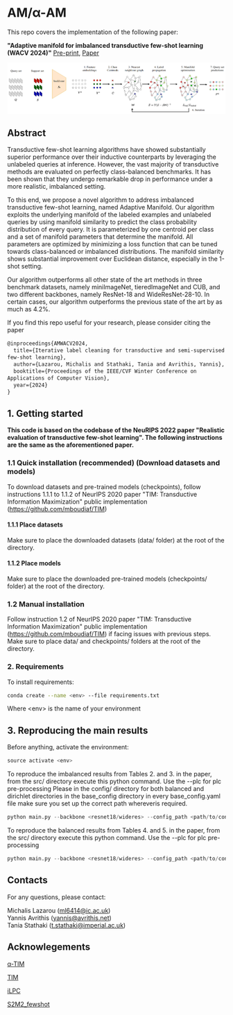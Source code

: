 # AM/α-AM

This repo covers the implementation of the following paper: 

**"Adaptive manifold for imbalanced transductive few-shot learning (WACV 2024)"** [Pre-print](https://arxiv.org/abs/2304.14281), [Paper](https://openaccess.thecvf.com/content/WACV2024/html/Lazarou_Adaptive_Manifold_for_Imbalanced_Transductive_Few-Shot_Learning_WACV_2024_paper.html)
<p align='center'>
  <img src='idea_am.png' width="800px">
</p>

## Abstract

Transductive few-shot learning algorithms have showed substantially superior performance over their inductive counterparts by leveraging the unlabeled queries at inference. However, the vast majority of transductive methods are evaluated on perfectly class-balanced benchmarks. It has been shown that they undergo remarkable drop in performance under a more realistic, imbalanced setting.

To this end, we propose a novel algorithm to address imbalanced transductive few-shot learning, named Adaptive Manifold. Our algorithm exploits the underlying manifold of the labeled examples and unlabeled queries by using manifold similarity to predict the class probability distribution of every query. It is parameterized by one centroid per class and a set of manifold parameters that determine the manifold. All parameters are optimized by minimizing a loss function that can be tuned towards class-balanced or imbalanced distributions. The manifold similarity shows substantial improvement over Euclidean distance, especially in the 1-shot setting.

Our algorithm outperforms all other state of the art methods in three benchmark datasets, namely miniImageNet, tieredImageNet and CUB, and two different backbones, namely ResNet-18 and WideResNet-28-10. In certain cases, our algorithm outperforms the previous state of the art by as much as $4.2\%$.

If you find this repo useful for your research, please consider citing the paper
```
@inproceedings{AMWACV2024,
  title={Iterative label cleaning for transductive and semi-supervised few-shot learning},
  author={Lazarou, Michalis and Stathaki, Tania and Avrithis, Yannis},
  booktitle={Proceedings of the IEEE/CVF Winter Conference on Applications of Computer Vision},
  year={2024}
}
```

## 1. Getting started

**This code is based on the codebase of the NeuRIPS 2022 paper "Realistic evaluation of transductive few-shot learning". The following instructions are the same as the aforementioned paper.**

### 1.1 Quick installation (recommended) (Download datasets and models)
To download datasets and pre-trained models (checkpoints), follow instructions 1.1.1 to 1.1.2 of NeurIPS 2020 paper "TIM: Transductive Information Maximization" public implementation (https://github.com/mboudiaf/TIM)

#### 1.1.1 Place datasets
Make sure to place the downloaded datasets (data/ folder) at the root of the directory.

#### 1.1.2 Place models
Make sure to place the downloaded pre-trained models (checkpoints/ folder) at the root of the directory.

### 1.2 Manual installation
Follow instruction 1.2 of NeurIPS 2020 paper "TIM: Transductive Information Maximization" public implementation (https://github.com/mboudiaf/TIM) if facing issues with previous steps. Make sure to place data/ and checkpoints/ folders at the root of the directory.

### 2. Requirements
To install requirements:
```bash
conda create --name <env> --file requirements.txt
```
Where \<env> is the name of your environment

## 3. Reproducing the main results

Before anything, activate the environment:
```python
source activate <env>
```

To reproduce the imbalanced results from Tables 2. and 3. in the paper, from the src/ directory execute this python command. Use the --plc for plc pre-processing
Please in the config/ directory for both balanced and dirichlet directories in the base_config directory in every base_config.yaml file make sure you set up the correct path whereveris required.
```python
python main.py --backbone <resnet18/wideres> --config_path <path/to/config> --dataset <mini/cub/tiered> --method <method_name> --balancing dirichlet --phi mus+G+Wb --plc
```

To reproduce the balanced results from Tables 4. and 5. in the paper, from the src/ directory execute this python command. Use the --plc for plc pre-processing
```python
python main.py --backbone <resnet18/wideres> --config_path <path/to/config> --dataset <mini/cub/tiered> --method <method_name> --balancing balanced --phi mus+G+Wb --plc
```

## Contacts
For any questions, please contact:

Michalis Lazarou (ml6414@ic.ac.uk)  
Yannis Avrithis (yannis@avrithis.net)  
Tania Stathaki (t.stathaki@imperial.ac.uk)  


## Acknowlegements
[α-ΤΙΜ](https://github.com/oveilleux/Realistic_Transductive_Few_Shot)

[ΤΙΜ](https://github.com/mboudiaf/TIM)

[iLPC](https://github.com/MichalisLazarou/iLPC)

[S2M2_fewshot](https://github.com/nupurkmr9/S2M2_fewshot)




